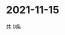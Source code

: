 # 2021-11-15
  共 0条

  <!-- BEGIN -->
  <!-- 最后更新时间Mon Nov 15 2021 02:19:52 GMT+0000 (Coordinated Universal Time) -->
  
  <!-- END -->
  
  